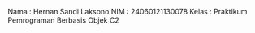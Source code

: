 Nama    : Hernan Sandi Laksono
NIM     : 24060121130078
Kelas   : Praktikum Pemrograman Berbasis Objek C2
